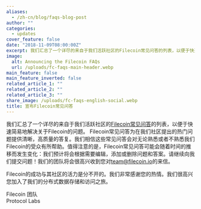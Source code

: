```yaml
---
aliases:
  - /zh-cn/blog/faqs-blog-post
author: ""
categories:
  - updates
cover_feature: false
date: "2018-11-09T08:00:00Z"
excerpt: 我们汇总了一个详尽的来自于我们活跃社区的Filecoin常见问答的列表，以便于快速简易地解决关于Filecoin的问题。
image:
  alt: Announcing the Filecoin FAQs
  url: /uploads/fc-faqs-main-header.webp
main_feature: false
main_feature_inverted: false
related_article_1: ""
related_article_2: ""
related_article_3: ""
share_image: /uploads/fc-faqs-english-social.webp
title: 宣布Filecoin常见问答
---
```


我们汇总了一个详尽的来自于我们活跃社区的[Filecoin常见问答](https://docs.filecoin.io/about/basics/filecoin-faq/)的列表，以便于快速简易地解决关于Filecoin的问题。 Filecoin常见问答为在我们社区提出的热门问题提供清晰，高质量的答复。我们相信这些常见问答会对无论熟悉或者不熟悉我们Filecoin的受众有所帮助。值得注意的是，Filecoin常见问答可能会随着时间的推移而发生变化：我们预计将会根据需要编辑，添加或删除问题和答案。请继续向我们提交问题！我们的团队将会很高兴收到您对[team@filecoin.io](mailto:team@filecoin.io)的来信。

Filecoin的成功与其社区的活力是分不开的。我们非常感谢您的热情。我们很高兴您加入了我们的分布式数据存储和访问之旅。

Filecoin 团队  
Protocol Labs
